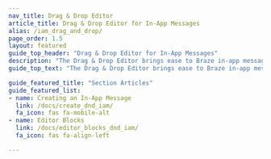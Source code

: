 ```yaml
---
nav_title: Drag & Drop Editor
article_title: Drag & Drop Editor for In-App Messages
alias: /iam_drag_and_drop/
page_order: 1.5
layout: featured
guide_top_header: "Drag & Drop Editor for In-App Messages"
description: "The Drag & Drop Editor brings ease to Braze in-app message building. With the drag & drop editing experience, you can create completely custom and personalized in-app messages for mobile apps and web browsers without using HTML."
guide_top_text: "The Drag & Drop Editor brings ease to Braze in-app message building. With the drag & drop editing experience, you can create completely custom and personalized in-app messages for mobile apps and web browsers without using HTML."

guide_featured_title: "Section Articles"
guide_featured_list:
- name: Creating an In-App Message
  link: /docs/create_dnd_iam/
  fa_icon: fas fa-mobile-alt
- name: Editor Blocks
  link: /docs/editor_blocks_dnd_iam/
  fa_icon: fas fa-align-left

---
```

<br><br>